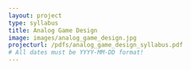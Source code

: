 ```yaml
---
layout: project
type: syllabus
title: Analog Game Design
image: images/analog_game_design.jpg
projecturl: /pdfs/analog_game_design_syllabus.pdf
# All dates must be YYYY-MM-DD format!
---
```

